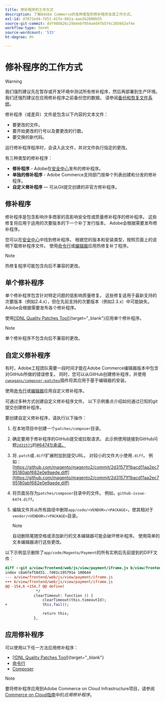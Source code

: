 ```yaml
---
title: 修补程序的工作方式
description: 了解Adobe Commerce的各种类型的修补程序及其工作方式。
exl-id: d7072ed4-7d51-41fe-881a-aae3b2000b55
source-git-commit: ddf988826c29b4ebf054a4d4fb5f4c285662ef4e
workflow-type: tm+mt
source-wordcount: '533'
ht-degree: 0%

---
```


# 修补程序的工作方式

>[!WARNING]
>
>我们强烈建议先在暂存或开发环境中测试所有修补程序，然后再部署到生产环境。 我们还强烈建议在应用修补程序之前备份您的数据。 请参阅[备份和恢复文件系统](../../installation/tutorials/backup.md)。

修补程序（或差异）文件是包含以下内容的文本文件：

- 要更改的文件。
- 要开始更改的行号以及要更改的行数。
- 要交换的新代码。

运行修补程序程序时，会读入此文件，并对文件执行指定的更改。

有三种类型的修补程序：

- **修补程序** - Adobe在[安全中心](https://magento.com/security/patches)发布的修补程序。
- **单独的修补程序** - Adobe Commerce支持部门按单个列表创建和分发的修补程序。
- **自定义修补程序** — 可从Git提交创建的非官方修补程序。

## 修补程序

修补程序是包含影响许多商家的高影响安全性或质量修补程序的修补程序。 这些修复将应用于适用的次要版本的下一个补丁发行版本。 Adobe会根据需要发布修补程序。

您可以在[安全中心](https://magento.com/security/patches)中找到修补程序。 根据您的版本和安装类型，按照页面上的说明下载修补程序文件。 使用[命令行](../patches/apply.md#)或[编辑器](../patches/apply.md)应用热修复补丁程序。

>[!NOTE]
>
>热修复程序可能包含向后不兼容的更改。

## 单个修补程序

单个修补程序包含针对特定问题的低影响质量修复。 这些修复适用于最新支持的次要版本（例如2.4.x），但在先前支持的次要版本（例如2.3.x）中可能缺失。 Adobe会根据需要发布各个修补程序。

使用[[!DNL Quality Patches Tool]](https://experienceleague.adobe.com/tools/commerce-quality-patches/index.html){target="_blank"}应用单个修补程序。

>[!NOTE]
>
>单个修补程序不包含向后不兼容的更改。

## 自定义修补程序

有时，Adobe工程团队需要一段时间才能在Adobe Commerce编辑器版本中包含对GitHub所做的错误修复。 同时，您可以从GitHub创建修补程序，并使用[`cweagans/composer-patches`](https://github.com/cweagans/composer-patches/)插件将其应用于基于编辑器的安装。

使用[命令行](apply.md#command-line)或[编辑器](apply.md#composer)应用自定义修补程序。

可通过多种方式创建自定义修补程序文件。 以下示例重点介绍如何通过已知的git提交创建修补程序。

要创建自定义修补程序，请执行以下操作：

1. 在本地项目中创建一个`patches/composer`目录。
1. 确定要用于修补程序的GitHub提交或拉取请求。 此示例使用链接到GitHub问题[`2d31571`](https://github.com/magento/magento2/commit/2d31571f1bacd11aa2ec795180abf682e0e9aede)的[#64741&rbrace;承诺。](https://github.com/magento/magento2/issues/6474)
1. 将`.patch`或`.diff`扩展附加到提交URL。 对较小的文件大小使用`.diff`。 例如：[https://github.com/magento/magento2/commit/2d31571f1bacd11aa2ec795180abf682e0e9aede.diff](https://github.com/magento/magento2/commit/2d31571f1bacd11aa2ec795180abf682e0e9aede.diff)
1. 将页面另存为`patches/composer`目录中的文件。 例如，`github-issue-6474.diff`。
1. 编辑文件并从所有路径中删除`app/code/<VENDOR>/<PACKAGE>`，使其相对于`vendor/<VENDOR>/<PACKAGE>`目录。

   >[!NOTE]
   >
   >自动删除尾随空格或添加新行的文本编辑器可能会破坏修补程序。 使用简单的文本编辑器进行这些更改。

以下示例显示删除了`app/code/Magento/Payment`的所有实例后先前提到的DIFF文件：

```diff
diff --git a/view/frontend/web/js/view/payment/iframe.js b/view/frontend/web/js/view/payment/iframe.js
index c8a6fef58d31..7d01c195791e 100644
--- a/view/frontend/web/js/view/payment/iframe.js
+++ b/view/frontend/web/js/view/payment/iframe.js
@@ -154,6 +154,7 @@ define(
              */
             clearTimeout: function () {
                 clearTimeout(this.timeoutId);
+                this.fail();

                 return this;
             },
```

## 应用修补程序

可以使用以下任一方法应用修补程序：

- [[!DNL Quality Patches Tool]](https://experienceleague.adobe.com/tools/commerce-quality-patches/index.html){target="_blank"}
- [命令行](/help/upgrade/patches/apply.md#command-line)
- [Composer](/help/upgrade/patches/apply.md#composer)

>[!NOTE]
>
>要将修补程序应用到Adobe Commerce on Cloud Infrastructure项目，请参阅[Commerce on Cloud指南](https://experienceleague.adobe.com/docs/commerce-cloud-service/user-guide/develop/upgrade/apply-patches.html)中的&#x200B;_应用修补程序_。

